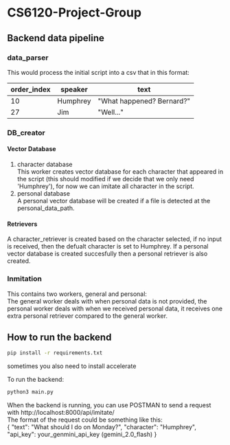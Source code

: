 # CS6120-Project-Group
## Backend data pipeline
### data_parser
This would process the initial script into a csv that in this format:

|  order_index  | speaker  | text  |
|  ----  | ----  |----  |
| 10  | Humphrey |"What happened? Bernard?"|
| 27 | Jim |"Well..." |

### DB_creator
#### Vector Database
1. character database  
This worker creates vector database for each character that appeared in the script (this should modified if we decide that we only need 'Humphrey'), for now we can imitate all character in the script.
2. personal database  
A personal vector database will be created if a file is detected at the personal_data_path.

#### Retrievers
A character_retriever is created based on the character selected, if no input is received, then the defualt character is set to Humphrey. If a personal vector database is created succesfully then a personal retriever is also created.

### Inmitation
This contains two workers, general and personal:  
The general worker deals with when personal data is not provided, the personal worker deals with when we received personal data, it receives one extra personal retriever compared to the general worker.

## How to run the backend

```bash
pip install -r requirements.txt
```
sometimes you also need to install accelerate  

To run the backend:  
```bash
python3 main.py
```

When the backend is running, you can use POSTMAN to send a request with http://localhost:8000/api/imitate/  
The format of the request could be something like this:  
{
    "text": "What should I do on Monday?",
    "character": "Humphrey",
    "api_key": your_genmini_api_key (gemini_2.0_flash)
}


